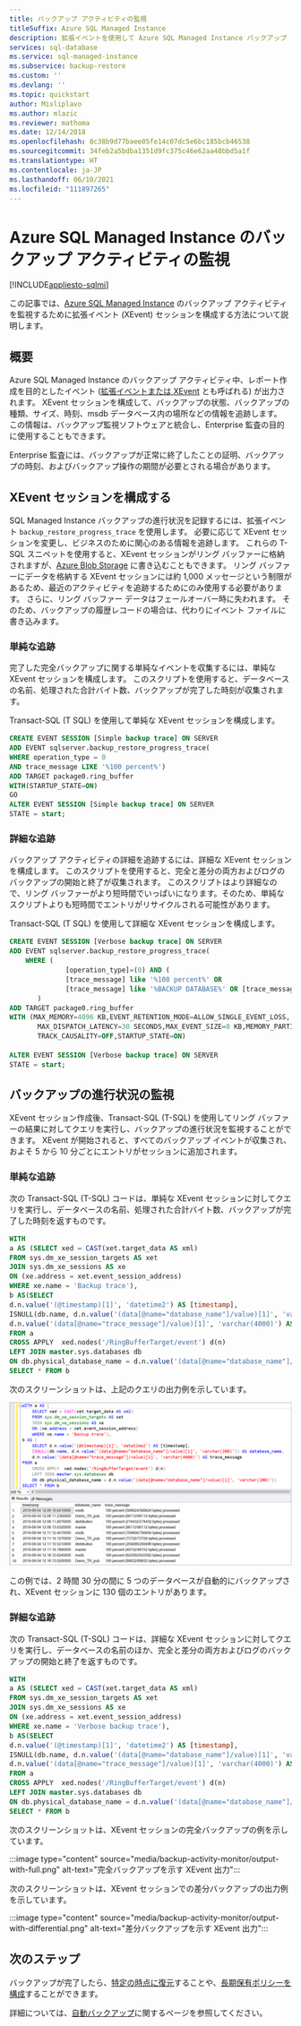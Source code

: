 ```yaml
---
title: バックアップ アクティビティの監視
titleSuffix: Azure SQL Managed Instance
description: 拡張イベントを使用して Azure SQL Managed Instance バックアップ アクティビティを監視する方法について説明します。
services: sql-database
ms.service: sql-managed-instance
ms.subservice: backup-restore
ms.custom: ''
ms.devlang: ''
ms.topic: quickstart
author: Misliplavo
ms.author: mlazic
ms.reviewer: mathoma
ms.date: 12/14/2018
ms.openlocfilehash: 8c38b9d77baee05fe14c07dc5e6bc185bcb46538
ms.sourcegitcommit: 34feb2a5bdba1351d9fc375c46e62aa40bbd5a1f
ms.translationtype: HT
ms.contentlocale: ja-JP
ms.lasthandoff: 06/10/2021
ms.locfileid: "111897265"
---
```

# <a name="monitor-backup-activity-for-azure-sql-managed-instance"></a>Azure SQL Managed Instance のバックアップ アクティビティの監視 
[!INCLUDE[appliesto-sqlmi](../includes/appliesto-sqlmi.md)]

この記事では、[Azure SQL Managed Instance](sql-managed-instance-paas-overview.md) のバックアップ アクティビティを監視するために拡張イベント (XEvent) セッションを構成する方法について説明します。 

## <a name="overview"></a>概要

Azure SQL Managed Instance のバックアップ アクティビティ中、レポート作成を目的としたイベント ([拡張イベントまたは XEvent](../database/xevent-db-diff-from-svr.md) とも呼ばれる) が出力されます。 XEvent セッションを構成して、バックアップの状態、バックアップの種類、サイズ、時刻、msdb データベース内の場所などの情報を追跡します。 この情報は、バックアップ監視ソフトウェアと統合し、Enterprise 監査の目的に使用することもできます。 

Enterprise 監査には、バックアップが正常に終了したことの証明、バックアップの時刻、およびバックアップ操作の期間が必要とされる場合があります。

## <a name="configure-xevent-session"></a>XEvent セッションを構成する

SQL Managed Instance バックアップの進行状況を記録するには、拡張イベント `backup_restore_progress_trace` を使用します。 必要に応じて XEvent セッションを変更し、ビジネスのために関心のある情報を追跡します。 これらの T-SQL スニペットを使用すると、XEvent セッションがリング バッファーに格納されますが、[Azure Blob Storage](../database/xevent-code-event-file.md) に書き込むこともできます。 リング バッファーにデータを格納する XEvent セッションには約 1,000 メッセージという制限があるため、最近のアクティビティを追跡するためにのみ使用する必要があります。 さらに、リング バッファー データはフェールオーバー時に失われます。 そのため、バックアップの履歴レコードの場合は、代わりにイベント ファイルに書き込みます。 

### <a name="simple-tracking"></a>単純な追跡

完了した完全バックアップに関する単純なイベントを収集するには、単純な XEvent セッションを構成します。 このスクリプトを使用すると、データベースの名前、処理された合計バイト数、バックアップが完了した時刻が収集されます。

Transact-SQL (T SQL) を使用して単純な XEvent セッションを構成します。 


```sql
CREATE EVENT SESSION [Simple backup trace] ON SERVER
ADD EVENT sqlserver.backup_restore_progress_trace(
WHERE operation_type = 0
AND trace_message LIKE '%100 percent%')
ADD TARGET package0.ring_buffer
WITH(STARTUP_STATE=ON)
GO
ALTER EVENT SESSION [Simple backup trace] ON SERVER
STATE = start;
```



### <a name="verbose-tracking"></a>詳細な追跡

バックアップ アクティビティの詳細を追跡するには、詳細な XEvent セッションを構成します。 このスクリプトを使用すると、完全と差分の両方およびログのバックアップの開始と終了が収集されます。 このスクリプトはより詳細なので、リング バッファーがより短時間でいっぱいになります。そのため、単純なスクリプトよりも短時間でエントリがリサイクルされる可能性があります。 

Transact-SQL (T SQL) を使用して詳細な XEvent セッションを構成します。 

```sql
CREATE EVENT SESSION [Verbose backup trace] ON SERVER 
ADD EVENT sqlserver.backup_restore_progress_trace(
    WHERE (
              [operation_type]=(0) AND (
              [trace_message] like '%100 percent%' OR 
              [trace_message] like '%BACKUP DATABASE%' OR [trace_message] like '%BACKUP LOG%'))
       )
ADD TARGET package0.ring_buffer
WITH (MAX_MEMORY=4096 KB,EVENT_RETENTION_MODE=ALLOW_SINGLE_EVENT_LOSS,
       MAX_DISPATCH_LATENCY=30 SECONDS,MAX_EVENT_SIZE=0 KB,MEMORY_PARTITION_MODE=NONE,
       TRACK_CAUSALITY=OFF,STARTUP_STATE=ON)

ALTER EVENT SESSION [Verbose backup trace] ON SERVER
STATE = start;

```

## <a name="monitor-backup-progress"></a>バックアップの進行状況の監視 

XEvent セッション作成後、Transact-SQL (T-SQL) を使用してリング バッファーの結果に対してクエリを実行し、バックアップの進行状況を監視することができます。 XEvent が開始されると、すべてのバックアップ イベントが収集され、およそ 5 から 10 分ごとにエントリがセッションに追加されます。  

### <a name="simple-tracking"></a>単純な追跡

次の Transact-SQL (T-SQL) コードは、単純な XEvent セッションに対してクエリを実行し、データベースの名前、処理された合計バイト数、バックアップが完了した時刻を返すものです。 

```sql 
WITH
a AS (SELECT xed = CAST(xet.target_data AS xml)
FROM sys.dm_xe_session_targets AS xet
JOIN sys.dm_xe_sessions AS xe
ON (xe.address = xet.event_session_address)
WHERE xe.name = 'Backup trace'),
b AS(SELECT
d.n.value('(@timestamp)[1]', 'datetime2') AS [timestamp],
ISNULL(db.name, d.n.value('(data[@name="database_name"]/value)[1]', 'varchar(200)')) AS database_name,
d.n.value('(data[@name="trace_message"]/value)[1]', 'varchar(4000)') AS trace_message
FROM a
CROSS APPLY  xed.nodes('/RingBufferTarget/event') d(n)
LEFT JOIN master.sys.databases db
ON db.physical_database_name = d.n.value('(data[@name="database_name"]/value)[1]', 'varchar(200)'))
SELECT * FROM b
```

次のスクリーンショットは、上記のクエリの出力例を示しています。 

![xEvent の出力のスクリーンショット](./media/backup-activity-monitor/present-xevents-output.png)

この例では、2 時間 30 分の間に 5 つのデータベースが自動的にバックアップされ、XEvent セッションに 130 個のエントリがあります。 

### <a name="verbose-tracking"></a>詳細な追跡 

次の Transact-SQL (T-SQL) コードは、詳細な XEvent セッションに対してクエリを実行し、データベースの名前のほか、完全と差分の両方およびログのバックアップの開始と終了を返すものです。 


```sql
WITH
a AS (SELECT xed = CAST(xet.target_data AS xml)
FROM sys.dm_xe_session_targets AS xet
JOIN sys.dm_xe_sessions AS xe
ON (xe.address = xet.event_session_address)
WHERE xe.name = 'Verbose backup trace'),
b AS(SELECT
d.n.value('(@timestamp)[1]', 'datetime2') AS [timestamp],
ISNULL(db.name, d.n.value('(data[@name="database_name"]/value)[1]', 'varchar(200)')) AS database_name,
d.n.value('(data[@name="trace_message"]/value)[1]', 'varchar(4000)') AS trace_message
FROM a
CROSS APPLY  xed.nodes('/RingBufferTarget/event') d(n)
LEFT JOIN master.sys.databases db
ON db.physical_database_name = d.n.value('(data[@name="database_name"]/value)[1]', 'varchar(200)'))
SELECT * FROM b
```

次のスクリーンショットは、XEvent セッションの完全バックアップの例を示しています。

:::image type="content" source="media/backup-activity-monitor/output-with-full.png" alt-text="完全バックアップを示す XEvent 出力":::

次のスクリーンショットは、XEvent セッションでの差分バックアップの出力例を示しています。

:::image type="content" source="media/backup-activity-monitor/output-with-differential.png" alt-text="差分バックアップを示す XEvent 出力":::


## <a name="next-steps"></a>次のステップ

バックアップが完了したら、[特定の時点に復元](point-in-time-restore.md)することや、[長期保有ポリシーを構成](long-term-backup-retention-configure.md)することができます。 

詳細については、[自動バックアップ](../database/automated-backups-overview.md)に関するページを参照してください。 
